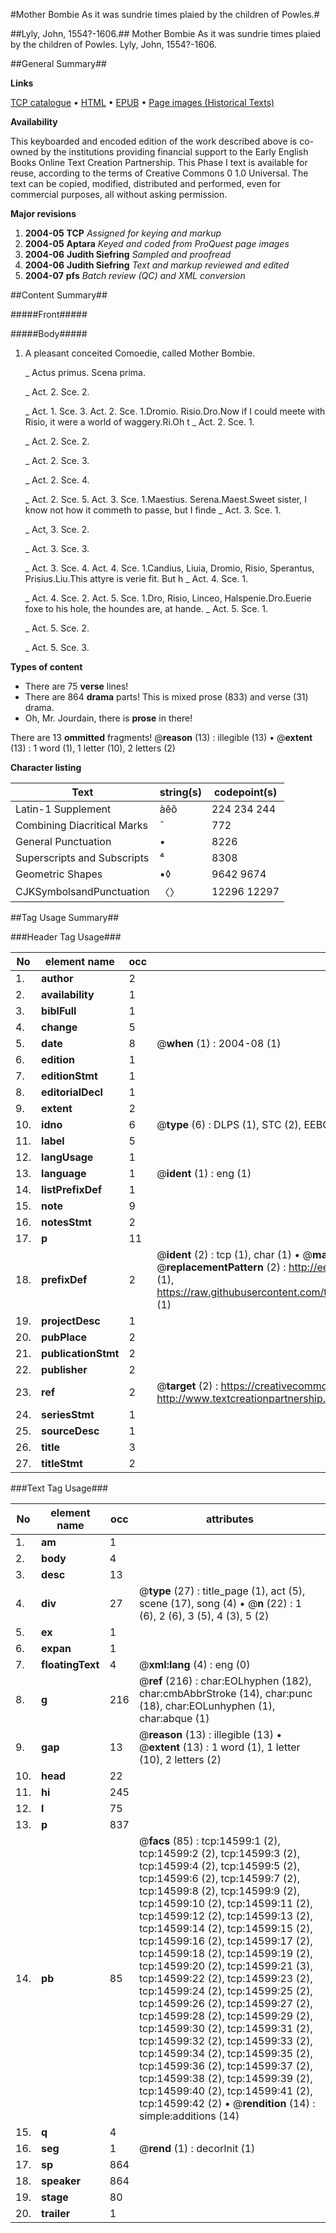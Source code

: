 #Mother Bombie As it was sundrie times plaied by the children of Powles.#

##Lyly, John, 1554?-1606.##
Mother Bombie As it was sundrie times plaied by the children of Powles.
Lyly, John, 1554?-1606.

##General Summary##

**Links**

[TCP catalogue](http://www.ota.ox.ac.uk/tcp/)  • 
[HTML](http://tei.it.ox.ac.uk/tcp/Texts-HTML/free/A06/A06622.html)  • 
[EPUB](http://tei.it.ox.ac.uk/tcp/Texts-EPUB/free/A06/A06622.epub) • 
[Page images (Historical Texts)](https://data.historicaltexts.jisc.ac.uk/view?pubId=eebo-99849451e&pageId=eebo-99849451e-14599-1)

**Availability**

This keyboarded and encoded edition of the
	       work described above is co-owned by the institutions
	       providing financial support to the Early English Books
	       Online Text Creation Partnership. This Phase I text is
	       available for reuse, according to the terms of Creative
	       Commons 0 1.0 Universal. The text can be copied,
	       modified, distributed and performed, even for
	       commercial purposes, all without asking permission.

**Major revisions**

1. __2004-05__ __TCP__ *Assigned for keying and markup*
1. __2004-05__ __Aptara__ *Keyed and coded from ProQuest page images*
1. __2004-06__ __Judith Siefring__ *Sampled and proofread*
1. __2004-06__ __Judith Siefring__ *Text and markup reviewed and edited*
1. __2004-07__ __pfs__ *Batch review (QC) and XML conversion*

##Content Summary##

#####Front#####

#####Body#####

1. A pleasant conceited Comoedie,
called Mother Bombie.

    _ Actus primus. Scena prima.

    _ Act. 2. Sce. 2.

    _ Act. 1. Sce. 3.
Act. 2. Sce. 1.Dromio. Risio.Dro.Now if I could meete with Risio, it were a
world of waggery.Ri.Oh t
    _ Act. 2. Sce. 1.

    _ Act. 2. Sce. 2.

    _ Act. 2. Sce. 3.

    _ Act. 2. Sce. 4.

    _ Act. 2. Sce. 5.
Act. 3. Sce. 1.Maestius. Serena.Maest.Sweet sister, I know not how it commeth
to passe, but I finde 
    _ Act. 3. Sce. 1.

    _ Act, 3. Sce. 2.

    _ Act. 3. Sce. 3.

    _ Act. 3. Sce. 4.
Act. 4. Sce. 1.Candius, Liuia, Dromio, Risio, Sperantus, Prisius.Liu.This attyre is verie fit. But h
    _ Act. 4. Sce. 1.

    _ Act. 4. Sce. 2.
Act. 5. Sce. 1.Dro, Risio, Linceo, Halspenie.Dro.Euerie foxe to his hole, the houndes are, at
hande.
    _ Act. 5. Sce. 1.

    _ Act. 5. Sce. 2.

    _ Act. 5. Sce. 3.

**Types of content**

  * There are 75 **verse** lines!
  * There are 864 **drama** parts! This is mixed prose (833) and verse (31) drama.
  * Oh, Mr. Jourdain, there is **prose** in there!

There are 13 **ommitted** fragments! 
 @__reason__ (13) : illegible (13)  •  @__extent__ (13) : 1 word (1), 1 letter (10), 2 letters (2)

**Character listing**


|Text|string(s)|codepoint(s)|
|---|---|---|
|Latin-1 Supplement|àêô|224 234 244|
|Combining             Diacritical Marks|̄|772|
|General Punctuation|•|8226|
|Superscripts             and Subscripts|⁴|8308|
|Geometric Shapes|▪◊|9642 9674|
|CJKSymbolsandPunctuation|〈〉|12296 12297|

##Tag Usage Summary##

###Header Tag Usage###

|No|element name|occ|attributes|
|---|---|---|---|
|1.|__author__|2||
|2.|__availability__|1||
|3.|__biblFull__|1||
|4.|__change__|5||
|5.|__date__|8| @__when__ (1) : 2004-08 (1)|
|6.|__edition__|1||
|7.|__editionStmt__|1||
|8.|__editorialDecl__|1||
|9.|__extent__|2||
|10.|__idno__|6| @__type__ (6) : DLPS (1), STC (2), EEBO-CITATION (1), PROQUEST (1), VID (1)|
|11.|__label__|5||
|12.|__langUsage__|1||
|13.|__language__|1| @__ident__ (1) : eng (1)|
|14.|__listPrefixDef__|1||
|15.|__note__|9||
|16.|__notesStmt__|2||
|17.|__p__|11||
|18.|__prefixDef__|2| @__ident__ (2) : tcp (1), char (1)  •  @__matchPattern__ (2) : ([0-9\-]+):([0-9IVX]+) (1), (.+) (1)  •  @__replacementPattern__ (2) : http://eebo.chadwyck.com/downloadtiff?vid=$1&page=$2 (1), https://raw.githubusercontent.com/textcreationpartnership/Texts/master/tcpchars.xml#$1 (1)|
|19.|__projectDesc__|1||
|20.|__pubPlace__|2||
|21.|__publicationStmt__|2||
|22.|__publisher__|2||
|23.|__ref__|2| @__target__ (2) : https://creativecommons.org/publicdomain/zero/1.0/ (1), http://www.textcreationpartnership.org/docs/. (1)|
|24.|__seriesStmt__|1||
|25.|__sourceDesc__|1||
|26.|__title__|3||
|27.|__titleStmt__|2||


###Text Tag Usage###

|No|element name|occ|attributes|
|---|---|---|---|
|1.|__am__|1||
|2.|__body__|4||
|3.|__desc__|13||
|4.|__div__|27| @__type__ (27) : title_page (1), act (5), scene (17), song (4)  •  @__n__ (22) : 1 (6), 2 (6), 3 (5), 4 (3), 5 (2)|
|5.|__ex__|1||
|6.|__expan__|1||
|7.|__floatingText__|4| @__xml:lang__ (4) : eng (0)|
|8.|__g__|216| @__ref__ (216) : char:EOLhyphen (182), char:cmbAbbrStroke (14), char:punc (18), char:EOLunhyphen (1), char:abque (1)|
|9.|__gap__|13| @__reason__ (13) : illegible (13)  •  @__extent__ (13) : 1 word (1), 1 letter (10), 2 letters (2)|
|10.|__head__|22||
|11.|__hi__|245||
|12.|__l__|75||
|13.|__p__|837||
|14.|__pb__|85| @__facs__ (85) : tcp:14599:1 (2), tcp:14599:2 (2), tcp:14599:3 (2), tcp:14599:4 (2), tcp:14599:5 (2), tcp:14599:6 (2), tcp:14599:7 (2), tcp:14599:8 (2), tcp:14599:9 (2), tcp:14599:10 (2), tcp:14599:11 (2), tcp:14599:12 (2), tcp:14599:13 (2), tcp:14599:14 (2), tcp:14599:15 (2), tcp:14599:16 (2), tcp:14599:17 (2), tcp:14599:18 (2), tcp:14599:19 (2), tcp:14599:20 (2), tcp:14599:21 (3), tcp:14599:22 (2), tcp:14599:23 (2), tcp:14599:24 (2), tcp:14599:25 (2), tcp:14599:26 (2), tcp:14599:27 (2), tcp:14599:28 (2), tcp:14599:29 (2), tcp:14599:30 (2), tcp:14599:31 (2), tcp:14599:32 (2), tcp:14599:33 (2), tcp:14599:34 (2), tcp:14599:35 (2), tcp:14599:36 (2), tcp:14599:37 (2), tcp:14599:38 (2), tcp:14599:39 (2), tcp:14599:40 (2), tcp:14599:41 (2), tcp:14599:42 (2)  •  @__rendition__ (14) : simple:additions (14)|
|15.|__q__|4||
|16.|__seg__|1| @__rend__ (1) : decorInit (1)|
|17.|__sp__|864||
|18.|__speaker__|864||
|19.|__stage__|80||
|20.|__trailer__|1||
